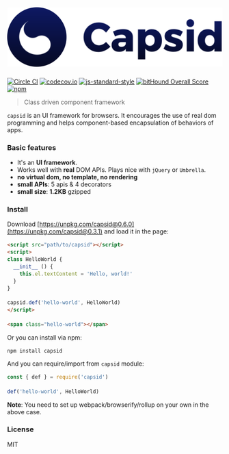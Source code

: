 # <img src="asset/capsid.svg" />

[![Circle CI](https://circleci.com/gh/capsidjs/capsid.svg?style=svg)](https://circleci.com/gh/capsidjs/capsid)
[![codecov.io](https://codecov.io/github/capsidjs/capsid/coverage.svg?branch=master)](https://codecov.io/github/capsidjs/capsid?branch=master)
[![js-standard-style](https://img.shields.io/badge/code%20style-standard-brightgreen.svg)](http://standardjs.com/)
[![bitHound Overall Score](https://www.bithound.io/github/capsidjs/capsid/badges/score.svg)](https://www.bithound.io/github/capsidjs/capsid)
[![npm](https://img.shields.io/npm/v/capsid.svg)](https://npm.im/capsid)

> Class driven component framework

`capsid` is an UI framework for browsers. It encourages the use of real dom programming and helps component-based encapsulation of behaviors of apps.

### Basic features

- It's an **UI framework**.
- Works well with **real** DOM APIs. Plays nice with `jQuery` or `Umbrella`.
- **no virtual dom, no template, no rendering**
- **small APIs**: 5 apis & 4 decorators
- **small size**: **1.2KB** gzipped

### Install

Download [https://unpkg.com/capsid@0.6.0](https://unpkg.com/capsid@0.3.1) and load it in the page:

```html
<script src="path/to/capsid"></script>
<script>
class HelloWorld {
  __init__ () {
    this.el.textContent = 'Hello, world!'
  }
}

capsid.def('hello-world', HelloWorld)
</script>

<span class="hello-world"></span>
```

Or you can install via npm:

    npm install capsid

And you can require/import from `capsid` module:

```js
const { def } = require('capsid')

def('hello-world', HelloWorld)
```

**Note**: You need to set up webpack/browserify/rollup on your own in the above case.

### License

MIT

